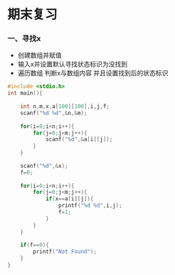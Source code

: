 # 期末复习
### 一、寻找x
* 创建数组并赋值
* 输入x并设置默认寻找状态标识为没找到
* 遍历数组 判断x与数组内容 并且设置找到后的状态标识
```c
#include <stdio.h>
int main(){
	
	int n,m,x,a[100][100],i,j,f;
	scanf("%d %d",&n,&m);
	
	for(i=0;i<n;i++){
		for(j=0;j<m;j++){
			scanf("%d",&a[i][j]);
		}
	}
	
	scanf("%d",&x);
	f=0;
	
	for(i=0;i<n;i++){
		for(j=0;j<m;j++){
			if(x==a[i][j]){
				printf("%d %d",i,j);
				f=1;		
			}
		}
	}
	
	if(f==0){
		printf("Not Found");
	}
}
```
